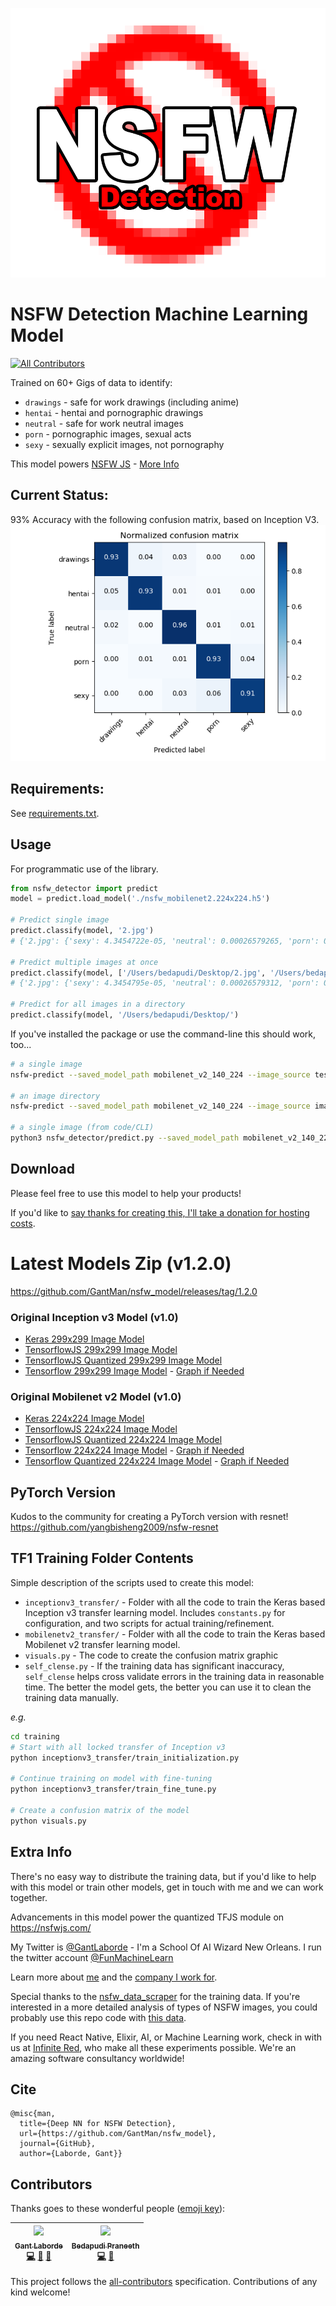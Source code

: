 ![NSFW Detector logo](https://github.com/GantMan/nsfw_model/blob/master/_art/nsfw_detection.png?raw=true)

# NSFW Detection Machine Learning Model

[![All Contributors](https://img.shields.io/badge/all_contributors-2-orange.svg?style=flat-square)](#contributors)

Trained on 60+ Gigs of data to identify:
- `drawings` - safe for work drawings (including anime)
- `hentai` - hentai and pornographic drawings
- `neutral` - safe for work neutral images
- `porn` - pornographic images, sexual acts
- `sexy` - sexually explicit images, not pornography

This model powers [NSFW JS](https://github.com/infinitered/nsfwjs) - [More Info](https://shift.infinite.red/avoid-nightmares-nsfw-js-ab7b176978b1)

## Current Status:

93% Accuracy with the following confusion matrix, based on Inception V3.
![nsfw confusion matrix](_art/nsfw_confusion93.png)

## Requirements:

See [requirements.txt](requirements.txt).

## Usage

For programmatic use of the library. 

```python
from nsfw_detector import predict
model = predict.load_model('./nsfw_mobilenet2.224x224.h5')

# Predict single image
predict.classify(model, '2.jpg')
# {'2.jpg': {'sexy': 4.3454722e-05, 'neutral': 0.00026579265, 'porn': 0.0007733492, 'hentai': 0.14751932, 'drawings': 0.85139805}}

# Predict multiple images at once
predict.classify(model, ['/Users/bedapudi/Desktop/2.jpg', '/Users/bedapudi/Desktop/6.jpg'])
# {'2.jpg': {'sexy': 4.3454795e-05, 'neutral': 0.00026579312, 'porn': 0.0007733498, 'hentai': 0.14751942, 'drawings': 0.8513979}, '6.jpg': {'drawings': 0.004214506, 'hentai': 0.013342537, 'neutral': 0.01834045, 'porn': 0.4431829, 'sexy': 0.5209196}}

# Predict for all images in a directory
predict.classify(model, '/Users/bedapudi/Desktop/')

```

If you've installed the package or use the command-line this should work, too...

```sh
# a single image
nsfw-predict --saved_model_path mobilenet_v2_140_224 --image_source test.jpg

# an image directory
nsfw-predict --saved_model_path mobilenet_v2_140_224 --image_source images

# a single image (from code/CLI)
python3 nsfw_detector/predict.py --saved_model_path mobilenet_v2_140_224 --image_source test.jpg

```


## Download
Please feel free to use this model to help your products!  

If you'd like to [say thanks for creating this, I'll take a donation for hosting costs](https://www.paypal.me/GantLaborde).

# Latest Models Zip (v1.2.0)
https://github.com/GantMan/nsfw_model/releases/tag/1.2.0

### Original Inception v3 Model (v1.0)
* [Keras 299x299 Image Model](https://s3.amazonaws.com/ir_public/ai/nsfw_models/nsfw.299x299.h5)
* [TensorflowJS 299x299 Image Model](https://s3.amazonaws.com/ir_public/ai/nsfw_models/nsfwjs.zip)
* [TensorflowJS Quantized 299x299 Image Model](https://s3.amazonaws.com/ir_public/ai/nsfw_models/min_nsfwjs.zip)
* [Tensorflow 299x299 Image Model](https://s3.amazonaws.com/ir_public/ai/nsfw_models/nsfw.299x299.pb) - [Graph if Needed](https://github.com/tensorflow/tensorflow/tree/master/tensorflow/tools/graph_transforms#inspecting-graphs)

### Original Mobilenet v2 Model (v1.0)
* [Keras 224x224 Image Model](https://s3.amazonaws.com/ir_public/nsfwjscdn/nsfw_mobilenet2.224x224.h5)
* [TensorflowJS 224x224 Image Model](https://s3.amazonaws.com/ir_public/nsfwjscdn/TFJS_nsfw_mobilenet/tfjs_nsfw_mobilenet.zip)
* [TensorflowJS Quantized 224x224 Image Model](https://s3.amazonaws.com/ir_public/nsfwjscdn/TFJS_nsfw_mobilenet/tfjs_quant_nsfw_mobilenet.zip)
* [Tensorflow 224x224 Image Model](https://s3.amazonaws.com/ir_public/nsfwjscdn/TF_nsfw_mobilenet/nsfw_mobilenet.pb) - [Graph if Needed](https://github.com/tensorflow/tensorflow/tree/master/tensorflow/tools/graph_transforms#inspecting-graphs)
* [Tensorflow Quantized 224x224 Image Model](https://s3.amazonaws.com/ir_public/nsfwjscdn/TF_nsfw_mobilenet/quant_nsfw_mobilenet.pb) - [Graph if Needed](https://github.com/tensorflow/tensorflow/tree/master/tensorflow/tools/graph_transforms#inspecting-graphs)

## PyTorch Version
Kudos to the community for creating a PyTorch version with resnet!
https://github.com/yangbisheng2009/nsfw-resnet

## TF1 Training Folder Contents
Simple description of the scripts used to create this model:
* `inceptionv3_transfer/` - Folder with all the code to train the Keras based Inception v3 transfer learning model.  Includes `constants.py` for configuration, and two scripts for actual training/refinement.
* `mobilenetv2_transfer/` - Folder with all the code to train the Keras based Mobilenet v2 transfer learning model.
* `visuals.py` - The code to create the confusion matrix graphic
* `self_clense.py` - If the training data has significant inaccuracy, `self_clense` helps cross validate errors in the training data in reasonable time.   The better the model gets, the better you can use it to clean the training data manually.

_e.g._
```bash
cd training
# Start with all locked transfer of Inception v3
python inceptionv3_transfer/train_initialization.py

# Continue training on model with fine-tuning
python inceptionv3_transfer/train_fine_tune.py

# Create a confusion matrix of the model
python visuals.py
```

## Extra Info
There's no easy way to distribute the training data, but if you'd like to help with this model or train other models, get in touch with me and we can work together.

Advancements in this model power the quantized TFJS module on https://nsfwjs.com/

My Twitter is [@GantLaborde](https://twitter.com/GantLaborde) - I'm a School Of AI Wizard New Orleans.  I run the twitter account [@FunMachineLearn](https://twitter.com/FunMachineLearn)

Learn more about [me](http://gantlaborde.com/) and the [company I work for](https://infinite.red/).

Special thanks to the [nsfw_data_scraper](https://github.com/alexkimxyz/nsfw_data_scrapper) for the training data.  If you're interested in a more detailed analysis of types of NSFW images, you could probably use this repo code with [this data](https://github.com/EBazarov/nsfw_data_source_urls).

If you need React Native, Elixir, AI, or Machine Learning work, check in with us at [Infinite Red](https://infinite.red/), who make all these experiments possible.  We're an amazing software consultancy worldwide!

## Cite
```
@misc{man,
  title={Deep NN for NSFW Detection},
  url={https://github.com/GantMan/nsfw_model},
  journal={GitHub},
  author={Laborde, Gant}}
```

## Contributors

Thanks goes to these wonderful people ([emoji key](https://github.com/kentcdodds/all-contributors#emoji-key)):

<!-- ALL-CONTRIBUTORS-LIST:START - Do not remove or modify this section -->
| [<img src="https://avatars0.githubusercontent.com/u/997157?v=4" width="100px;"/><br /><sub><b>Gant Laborde</b></sub>](http://gantlaborde.com/)<br />[💻](https://github.com/GantMan/nsfw_model/commits?author=GantMan "Code") [📖](https://github.com/GantMan/nsfw_model/commits?author=GantMan "Documentation") [🤔](#ideas-GantMan "Ideas, Planning, & Feedback") | [<img src="https://avatars2.githubusercontent.com/u/15898654?v=4" width="100px;"/><br /><sub><b>Bedapudi Praneeth</b></sub>](http://bpraneeth.com)<br />[💻](https://github.com/GantMan/nsfw_model/commits?author=bedapudi6788 "Code") [🤔](#ideas-bedapudi6788 "Ideas, Planning, & Feedback") |
| :---: | :---: |
<!-- ALL-CONTRIBUTORS-LIST:END -->

This project follows the [all-contributors](https://github.com/kentcdodds/all-contributors) specification. Contributions of any kind welcome!
